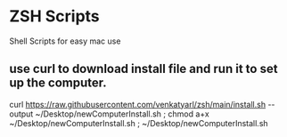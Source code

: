 # ZSH Scripts
Shell Scripts for easy mac use

## use curl to download install file and run it to set up the computer.
curl https://raw.githubusercontent.com/venkatyarl/zsh/main/install.sh --output ~/Desktop/newComputerInstall.sh ; chmod a+x ~/Desktop/newComputerInstall.sh ; ~/Desktop/newComputerInstall.sh